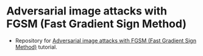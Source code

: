 # Adversarial image attacks with FGSM (Fast Gradient Sign Method) 
- Repository for [Adversarial image attacks with FGSM (Fast Gradient Sign Method)](https://www.pyimagesearch.com/2021/03/01/adversarial-attacks-with-fgsm-fast-gradient-sign-method/) tutorial.
